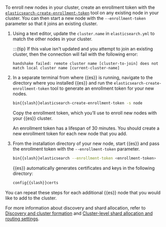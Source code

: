 To enroll new nodes in your cluster, create an enrollment token with the [`elasticsearch-create-enrollment-token`](elasticsearch://reference/elasticsearch/command-line-tools/create-enrollment-token.md) tool on any existing node in your cluster. You can then start a new node with the `--enrollment-token` parameter so that it joins an existing cluster.


1. Using a text editor, update the `cluster.name` in `elasticsearch.yml` to match the other nodes in your cluster. 
   
   :::{tip}
   If this value isn't updated and you attempt to join an existing cluster, then the connection will fail with the following error:

   ```
   handshake failed: remote cluster name [cluster-to-join] does not match local cluster name [current-cluster-name]
   ```

2. In a separate terminal from where {{es}} is running, navigate to the directory where you installed {{es}} and run the `elasticsearch-create-enrollment-token` tool to generate an enrollment token for your new nodes.

    ```sh subs=true
    bin{{slash}}elasticsearch-create-enrollment-token -s node
    ```

    Copy the enrollment token, which you’ll use to enroll new nodes with your {{es}} cluster.

    An enrollment token has a lifespan of 30 minutes. You should create a new enrollment token for each new node that you add.

3. From the installation directory of your new node, start {{es}} and pass the enrollment token with the `--enrollment-token` parameter.

    ```sh subs=true
    bin{{slash}}elasticsearch --enrollment-token <enrollment-token>
    ```

    {{es}} automatically generates certificates and keys in the following directory:

    ```sh subs=true
    config{{slash}}certs
    ```

You can repeat these steps for each additional {{es}} node that you would like to add to the cluster.

For more information about discovery and shard allocation, refer to [Discovery and cluster formation](/deploy-manage/distributed-architecture/discovery-cluster-formation.md) and [Cluster-level shard allocation and routing settings](elasticsearch://reference/elasticsearch/configuration-reference/cluster-level-shard-allocation-routing-settings.md).